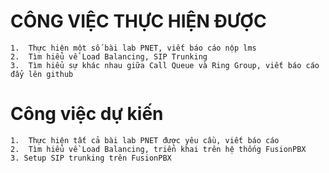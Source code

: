 # CÔNG VIỆC THỰC HIỆN ĐƯỢC

    1.  Thực hiện một số bài lab PNET, viết báo cáo nộp lms
    2.  Tìm hiểu về Load Balancing, SIP Trunking
    3.  Tìm hiểu sự khác nhau giữa Call Queue và Ring Group, viết báo cáo đẩy lên github
    
# Công việc dự kiến

    1.  Thực hiện tất cả bài lab PNET được yêu cầu, viết báo cáo
    2.  Tìm hiểu về Load Balancing, triển khai trên hệ thống FusionPBX
    3. Setup SIP trunking trên FusionPBX
